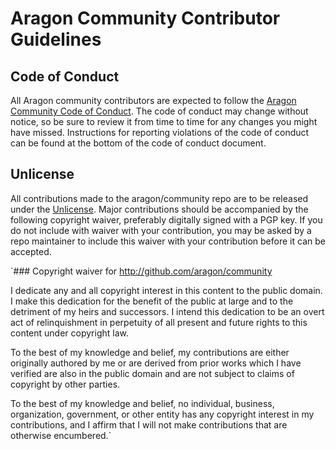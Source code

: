 # Aragon Community Contributor Guidelines  

## Code of Conduct  
All Aragon community contributors are expected to follow the [Aragon Community Code of Conduct](https://wiki.aragon.one/documentation/Code_of_Conduct/). The code of conduct may change without notice, so be sure to review it from time to time for any changes you might have missed. Instructions for reporting violations of the code of conduct can be found at the bottom of the code of conduct document.  

## Unlicense  
All contributions made to the aragon/community repo are to be released under the [Unlicense](https://github.com/aragon/community/blob/master/UNLICENSE). Major contributions should be accompanied by the following copyright waiver, preferably digitally signed with a PGP key. If you do not include with waiver with your contribution, you may be asked by a repo maintainer to include this waiver with your contribution before it can be accepted.  

`### Copyright waiver for <http://github.com/aragon/community>  

I dedicate any and all copyright interest in this content to the
public domain. I make this dedication for the benefit of the public at
large and to the detriment of my heirs and successors. I intend this
dedication to be an overt act of relinquishment in perpetuity of all
present and future rights to this content under copyright law.  

To the best of my knowledge and belief, my contributions are either
originally authored by me or are derived from prior works which I have
verified are also in the public domain and are not subject to claims
of copyright by other parties.  

To the best of my knowledge and belief, no individual, business,
organization, government, or other entity has any copyright interest
in my contributions, and I affirm that I will not make contributions
that are otherwise encumbered.`

